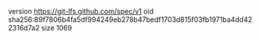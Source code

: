 version https://git-lfs.github.com/spec/v1
oid sha256:89f7806b4fa5df994249eb278b47bedf1703d815f03fb1971ba4dd422316d7a2
size 1069
